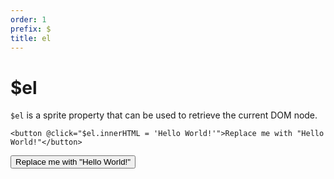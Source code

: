 ```yaml
---
order: 1
prefix: $
title: el
---
```


# $el

`$el` is a sprite property that can be used to retrieve the current DOM node.

```alpine
<button @click="$el.innerHTML = 'Hello World!'">Replace me with "Hello World!"</button>
```

<!-- START_VERBATIM -->
<div class="demo">
    <div data-signal>
        <button @click="$el.textContent = 'Hello World!'">Replace me with "Hello World!"</button>
    </div>
</div>
<!-- END_VERBATIM -->
